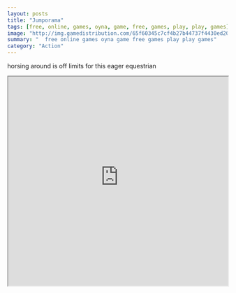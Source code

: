 ```yaml
---
layout: posts
title: "Jumporama"
tags: [free, online, games, oyna, game, free, games, play, play, games]
image: "http://img.gamedistribution.com/65f60345c7cf4b27b44737f4430ed20c.jpg"
summary: "  free online games oyna game free games play play games"
category: "Action"
---
```


horsing around is off limits for this eager equestrian

<iframe width="100%" height="480px;" src="http://flash.gamedistribution.com?game=65f60345c7cf4b27b44737f4430ed20c"></iframe>